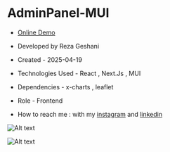 # AdminPanel-MUI

- [Online Demo](https://admin-panel-mui-one.vercel.app/)

- Developed by Reza Geshani

- Created - 2025-04-19

- Technologies Used - React , Next.Js , MUI

- Dependencies - x-charts , leaflet

- Role - Frontend

- How to reach me : with my [instagram](https://www.instagram.com/rezageshani_web) and [linkedin](http://www.linkedin.com/in/reza-geshani-web)


![Alt text](https://github.com/user-attachments/assets/cd0d1b3a-d900-45d9-a57f-102e8330a01d)


![Alt text](https://github.com/user-attachments/assets/93285231-25f9-4109-b3b5-5523fbf9728b)
